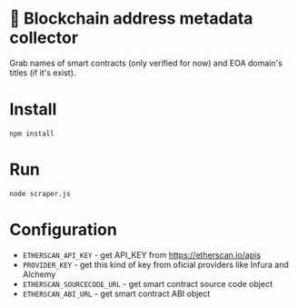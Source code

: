 # 🦊 Blockchain address metadata collector
Grab names of smart contracts (only verified for now) and EOA domain's titles (if it's exist).

# Install
```
npm install
```
# Run
```
node scraper.js
```
# Configuration
* ``ETHERSCAN_API_KEY`` - get API_KEY from https://etherscan.io/apis
* ``PROVIDER_KEY`` - get this kind of key from oficial providers like Infura and Alchemy
* ``ETHERSCAN_SOURCECODE_URL`` - get smart contract source code object
* ``ETHERSCAN_ABI_URL`` - get smart contract ABI object
